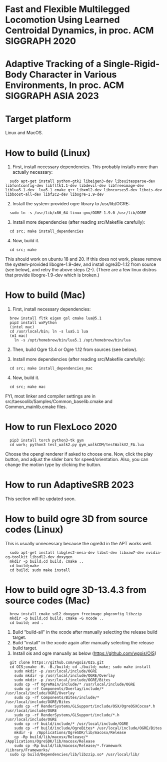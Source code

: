 # Fast and Flexible Multilegged Locomotion Using Learned Centroidal Dynamics, in proc. ACM SIGGRAPH 2020
# Adaptive Tracking of a Single-Rigid-Body Character in Various Environments, In proc. ACM SIGGRAPH ASIA 2023 

Target platform
=
Linux and MacOS.

How to build (Linux)
=

  1. First, install necessary dependencies. This probably installs more than actually necessary:
```
  sudo apt-get install python-gtk2 libeigen3-dev libsuitesparse-dev libfontconfig-dev libfltk1.1-dev libdevil-dev libfreeimage-dev liblua5.1-dev  lua5.1 cmake g++ libxml2-dev libncurses5-dev libois-dev libboost-all-dev libf2c2-dev libogre-1.9-dev
```
  
  2. Install the system-provided ogre library to /usr/lib/OGRE:
```
  sudo ln -s /usr/lib/x86_64-linux-gnu/OGRE-1.9.0 /usr/lib/OGRE 
```

  3. Install more dependencies (after reading src/Makefile carefully):
```
  cd src; make install_dependencies
```

  4. Now, build it.
```
  cd src; make
```

  This should work on ubuntu 18 and 20.
  If this does not work, please remove the system-provided libogre-1.9-dev, and install ogre3D-1.12 from source (see below), and retry the above steps (2-).
	(There are a few linux distros that provide libogre-1.9-dev which is broken.)

How to build (Mac)
=
  1. First, install necessary dependencies:
```
  brew install fltk eigen gsl cmake lua@5.1
  pip3 install wxPython
  (intel mac)
  cd /usr/local/bin; ln -s lua5.1 lua
  (m1 mac)
	ln -s /opt/homebrew/bin/lua5.1 /opt/homebrew/bin/lua
```

  2. Then, build Ogre 13.4 or Ogre 1.12 from sources (see below).

  3. Install more dependencies (after reading src/Makefile carefully):
```
  cd src; make install_dependencies_mac
```

  4. Now, build it.
```
  cd src; make mac
```
  FYI, most linker and compiler settings are in src/taesoolib/Samples/Common_baselib.cmake and Common_mainlib.cmake files.

How to run FlexLoco 2020
= 
```
  pip3 install torch python3-tk gym
  cd work; python3 test_walk2.py gym_walkCDM/testWalkV2_FA.lua
```
   Choose the opengl renderer if asked to choose one.
   Now, click the play button, and adjust the slider bars for speed/orientation. Also, you can change the motion type by clicking the button.

How to run AdaptiveSRB 2023
=
  This section will be updated soon.


How to build ogre 3D from source codes (Linux) 
=
This is usually unnecessary because the ogre3d in the APT works well.
```
  sudo apt-get install libgles2-mesa-dev libxt-dev libxaw7-dev nvidia-cg-toolkit libsdl2-dev doxygen
  mkdir -p build;cd build; cmake ..
  cd build;make
  cd build; sudo make install
```

How to build ogre 3D-13.4.3 from source codes (Mac)
=
```
  brew install cmake sdl2 doxygen freeimage pkgconfig libzzip
  mkdir -p build;cd build; cmake -G Xcode .. 
  cd build; xed .
```


 1. Build "build-all" in the xcode after manually selecting the release build target. 
 2. Build "install" in the xcode again after manually selecting the release build target. 
 3. Install ois and ogre manually as below (https://github.com/wgois/OIS)

```
  git clone https://github.com/wgois/OIS.git
  cd OIS;cmake -H. -B./build; cd ./build; make; sudo make install
	sudo mkdir -p /usr/local/include/OGRE
	sudo mkdir -p /usr/local/include/OGRE/Overlay
	sudo mkdir -p /usr/local/include/OGRE/Bites
	sudo cp -rf OgreMain/include/* /usr/local/include/OGRE
	sudo cp -rf Components/Overlay/include/*  /usr/local/include/OGRE/Overlay
	sudo cp -rf Components/Bites/include/*  /usr/local/include/OGRE/Bites
	sudo cp -rf RenderSystems/GLSupport/include/OSX/OgreOSXCocoa*.h  /usr/local/include/OGRE
	sudo cp -rf RenderSystems/GLSupport/include/*.h  /usr/local/include/OGRE
	sudo cp -rf build/include/* /usr/local/include/OGRE
	sudo cp -rf build/include/OgreBites* /usr/local/include/OGRE/Bites
	mkdir -p  /Applications/OgreSDK/lib/macosx/Release
	cp -Rp build/lib/macosx/Release/* /Applications/OgreSDK/lib/macosx/Release
	sudo cp -Rp build/lib/macosx/Release/*.framework /Library/Frameworks/
  sudo cp build/Dependencies/lib/libzzip.so* /usr/local/lib/
```

